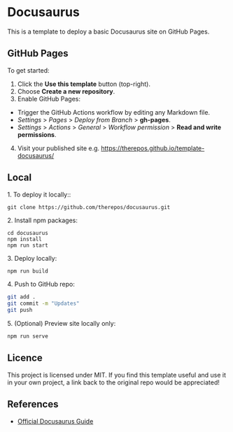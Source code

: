 # Docusaurus
This is a template to deploy a basic Docusaurus site on GitHub Pages.

## GitHub Pages
To get started:

1. Click the **Use this template** button (top-right).  
2. Choose **Create a new repository**.  
3. Enable GitHub Pages:  
- Trigger the GitHub Actions workflow by editing any Markdown file.  
- <em>Settings</em> > <em>Pages</em> > <em>Deploy from Branch</em> > **gh-pages**.  
- <em>Settings</em> > <em>Actions</em> > <em>General</em> > <em>Workflow permission</em> > **Read and write permissions**.
4. Visit your published site e.g. https://therepos.github.io/template-docusaurus/

## Local 
1\. To deploy it locally::  
```
git clone https://github.com/therepos/docusaurus.git
```

2\. Install npm packages:
```
cd docusaurus
npm install
npm run start
```

3\. Deploy locally:
```bash
npm run build
```

4\. Push to GitHub repo:
```bash
git add . 
git commit -m "Updates"
git push
```

5\. (Optional) Preview site locally only:
```bash
npm run serve
```

## Licence
This project is licensed under MIT. If you find this template useful and use it in your own project, a link back to the original repo would be appreciated!

## References
- [Official Docusaurus Guide](https://docusaurus.io/docs)
